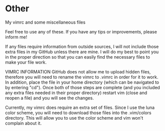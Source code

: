 # Other
My vimrc and some miscellaneous files

Feel free to use any of these. If you have any tips or improvements, 
please inform me!

If any files require information from outside sources, I will not include
those extra files in my GitHub unless there are mine. I will do my best
to point you in the proper direction so that you can easily find the 
necessary files to make your file work.

VIMRC INFORMATION
  GitHub does not allow me to upload hidden files, therefore you will need
  to rename the vimrc to .vimrc in order for it to work. In addition, place
  the file in your home directory (which can be navigated to by entering 
  "cd"). Once both of those steps are complete (and you included any extra
  files needed in their proper directory) restart vim (close and reopen a 
  file) and you will see the changes.
  
  Currently, my vimrc does require an extra set of files. Since I use the 
  luna color scheme, you will need to download those files into the .vim/colors
  directory. This will allow you to use the color scheme and vim won't 
  complain about it.
  
